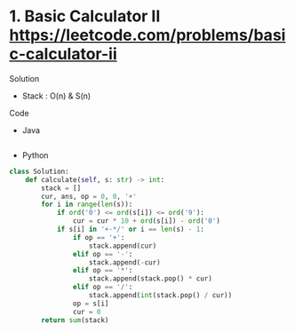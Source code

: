 # 1. Basic Calculator II https://leetcode.com/problems/basic-calculator-ii

Solution

- Stack : O(n) & S(n)

Code

- Java

```java

```

- Python

```python
class Solution:
    def calculate(self, s: str) -> int:
        stack = []
        cur, ans, op = 0, 0, '+'
        for i in range(len(s)):
            if ord('0') <= ord(s[i]) <= ord('9'):
                cur = cur * 10 + ord(s[i]) - ord('0')
            if s[i] in '+-*/' or i == len(s) - 1:
                if op == '+':
                    stack.append(cur)
                elif op == '-':
                    stack.append(-cur)
                elif op == '*':
                    stack.append(stack.pop() * cur)
                elif op == '/':
                    stack.append(int(stack.pop() / cur))
                op = s[i]
                cur = 0
        return sum(stack)
```